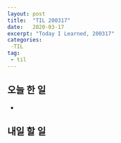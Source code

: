 ```yaml
---
layout: post
title:  "TIL 200317"
date:   2020-03-17
excerpt: "Today I Learned, 200317"
categories: 
 -TIL
tag:
 - til
---
```

## 오늘 한 일

* 

## 내일 할 일
